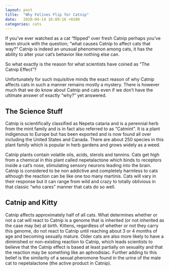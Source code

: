 ```yaml
---
layout: post
title:  "Why Felines Flip for Catnip"
date:   2020-04-14 16:09:16 +0100
categories: cats
---
```


If you’ve ever watched as a cat “flipped” over fresh Catnip perhaps you’ve been struck with the question; “what causes Catnip to affect cats that way?” Catnip is indeed an unusual phenomenon among cats, it has the ability to alter your cat’s behavior like nothing else can.

So what exactly is the reason for what scientists have coined as “The Catnip Effect”?

Unfortunately for such inquisitive minds the exact reason of why Catnip affects cats in such a manner remains mostly a mystery. There is however much that we do know about Catnip and cats even if we don’t have the ultimate answer of exactly “why?” yet answered.

## The Science Stuff

Catnip is scientifically classified as Nepeta cataria and is a perennial herb from the mint family and is in fact also referred to as “Catmint”. It is a plant indigenous to Europe but has been exported and is now found all over including the United States and Canada.  There are about 250 species in this plant family which is popular in herb gardens and grows widely as a weed.

Catnip plants contain volatile oils, acids, sterols and tannins. Cats get high from a chemical in this plant called nepetalactone which binds to receptors inside a cat’s nose, stimulating sensory neurons leading into the brain. Catnip is considered to be non addictive and completely harmless to cats although the reaction can be like one too many martinis. Cats will vary in their response but it can range from wild and crazy to totally oblivious in that classic “who cares” manner that cats do so well.

## Catnip and Kitty

Catnip affects approximately half of all cats. What determines whether or not a cat will react to Catnip is a genome that is inherited (or not inherited as the case may be) at birth. Kittens, regardless of whether or not they carry this genome, do not react to Catnip until reaching about 3 or 4 months of age and becoming sexually mature. Older cats are also more likely to have a diminished or non-existing reaction to Catnip, which leads scientists to believe that the Catnip effect is based at least partially on sexuality and that the reaction may be something like an aphrodisiac. Further adding to this belief is the similarity of a sexual pheromone found in the urine of the male cat to nepetalactone (the active product in Catnip).